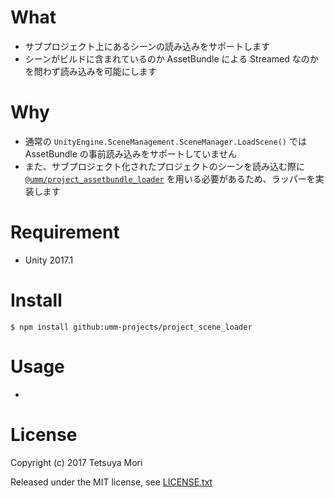 # What

* サブプロジェクト上にあるシーンの読み込みをサポートします
* シーンがビルドに含まれているのか AssetBundle による Streamed なのかを問わず読み込みを可能にします

# Why

* 通常の `UnityEngine.SceneManagement.SceneManager.LoadScene()` では AssetBundle の事前読み込みをサポートしていません
* また、サブプロジェクト化されたプロジェクトのシーンを読み込む際に [`@umm/project_assetbundle_loader`](https://github.com/umm-projects/project_assetbundle_loader) を用いる必要があるため、ラッパーを実装します

# Requirement

* Unity 2017.1

# Install

```shell
$ npm install github:umm-projects/project_scene_loader
```

# Usage

* 

# License

Copyright (c) 2017 Tetsuya Mori

Released under the MIT license, see [LICENSE.txt](LICENSE.txt)

